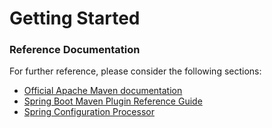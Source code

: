 # Getting Started

### Reference Documentation
For further reference, please consider the following sections:

* [Official Apache Maven documentation](https://maven.apache.org/guides/index.html)
* [Spring Boot Maven Plugin Reference Guide](https://docs.spring.io/spring-boot/docs/2.1.9.RELEASE/maven-plugin/)
* [Spring Configuration Processor](https://docs.spring.io/spring-boot/docs/2.1.9.RELEASE/reference/htmlsingle/#configuration-metadata-annotation-processor)


